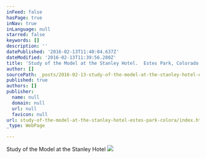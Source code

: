 ```yaml
---
inFeed: false
hasPage: true
inNav: true
inLanguage: null
starred: false
keywords: []
description: ''
datePublished: '2016-02-13T11:40:04.637Z'
dateModified: '2016-02-13T11:39:56.280Z'
title: 'Study of the Model at the Stanley Hotel.  Estes Park, Colorado.'
author: []
sourcePath: _posts/2016-02-13-study-of-the-model-at-the-stanley-hotel-estes-park-colora.md
published: true
authors: []
publisher:
  name: null
  domain: null
  url: null
  favicon: null
url: study-of-the-model-at-the-stanley-hotel-estes-park-colora/index.html
_type: WebPage

---
```

Study of the Model at the Stanley Hotel
![](https://s3-us-west-2.amazonaws.com/the-grid-img/p/b1134b93d86b5e4dcce8fb8099002fb2cb8dada0.jpg)
